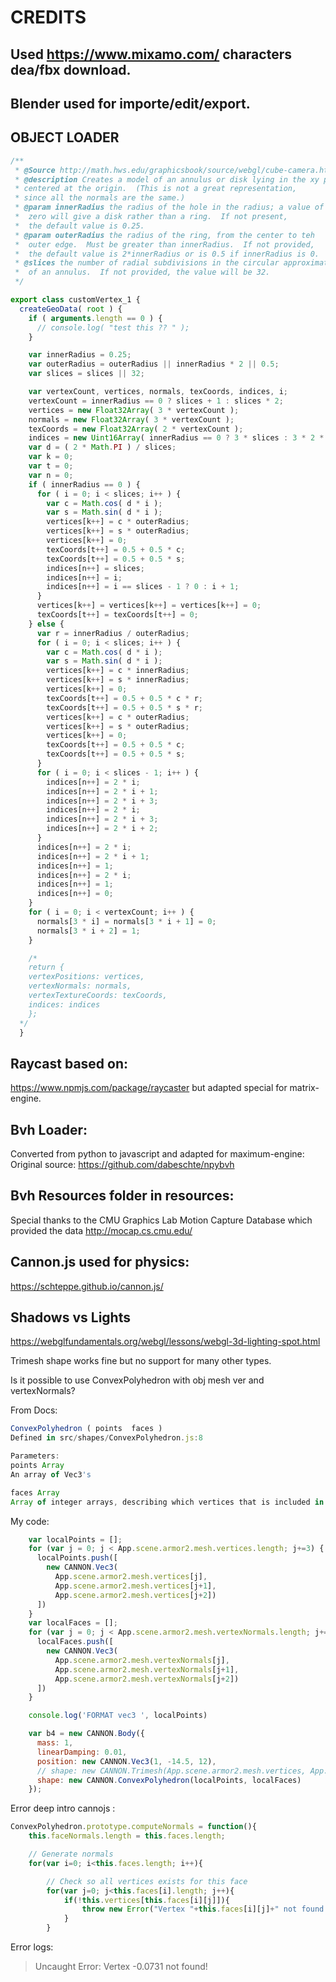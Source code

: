 
# CREDITS

## Used https://www.mixamo.com/ characters dea/fbx download.

## Blender used for importe/edit/export.

## OBJECT LOADER
```js
/**
 * @Source http://math.hws.edu/graphicsbook/source/webgl/cube-camera.html
 * @description Creates a model of an annulus or disk lying in the xy plane,
 * centered at the origin.  (This is not a great representation,
 * since all the normals are the same.)
 * @param innerRadius the radius of the hole in the radius; a value of
 *  zero will give a disk rather than a ring.  If not present,
 *  the default value is 0.25.
 * @param outerRadius the radius of the ring, from the center to teh
 *  outer edge.  Must be greater than innerRadius.  If not provided,
 *  the default value is 2*innerRadius or is 0.5 if innerRadius is 0.
 * @slices the number of radial subdivisions in the circular approximation
 *  of an annulus.  If not provided, the value will be 32.
 */

export class customVertex_1 {
  createGeoData( root ) {
    if ( arguments.length == 0 ) {
      // console.log( "test this ?? " );
    }

    var innerRadius = 0.25;
    var outerRadius = outerRadius || innerRadius * 2 || 0.5;
    var slices = slices || 32;

    var vertexCount, vertices, normals, texCoords, indices, i;
    vertexCount = innerRadius == 0 ? slices + 1 : slices * 2;
    vertices = new Float32Array( 3 * vertexCount );
    normals = new Float32Array( 3 * vertexCount );
    texCoords = new Float32Array( 2 * vertexCount );
    indices = new Uint16Array( innerRadius == 0 ? 3 * slices : 3 * 2 * slices );
    var d = ( 2 * Math.PI ) / slices;
    var k = 0;
    var t = 0;
    var n = 0;
    if ( innerRadius == 0 ) {
      for ( i = 0; i < slices; i++ ) {
        var c = Math.cos( d * i );
        var s = Math.sin( d * i );
        vertices[k++] = c * outerRadius;
        vertices[k++] = s * outerRadius;
        vertices[k++] = 0;
        texCoords[t++] = 0.5 + 0.5 * c;
        texCoords[t++] = 0.5 + 0.5 * s;
        indices[n++] = slices;
        indices[n++] = i;
        indices[n++] = i == slices - 1 ? 0 : i + 1;
      }
      vertices[k++] = vertices[k++] = vertices[k++] = 0;
      texCoords[t++] = texCoords[t++] = 0;
    } else {
      var r = innerRadius / outerRadius;
      for ( i = 0; i < slices; i++ ) {
        var c = Math.cos( d * i );
        var s = Math.sin( d * i );
        vertices[k++] = c * innerRadius;
        vertices[k++] = s * innerRadius;
        vertices[k++] = 0;
        texCoords[t++] = 0.5 + 0.5 * c * r;
        texCoords[t++] = 0.5 + 0.5 * s * r;
        vertices[k++] = c * outerRadius;
        vertices[k++] = s * outerRadius;
        vertices[k++] = 0;
        texCoords[t++] = 0.5 + 0.5 * c;
        texCoords[t++] = 0.5 + 0.5 * s;
      }
      for ( i = 0; i < slices - 1; i++ ) {
        indices[n++] = 2 * i;
        indices[n++] = 2 * i + 1;
        indices[n++] = 2 * i + 3;
        indices[n++] = 2 * i;
        indices[n++] = 2 * i + 3;
        indices[n++] = 2 * i + 2;
      }
      indices[n++] = 2 * i;
      indices[n++] = 2 * i + 1;
      indices[n++] = 1;
      indices[n++] = 2 * i;
      indices[n++] = 1;
      indices[n++] = 0;
    }
    for ( i = 0; i < vertexCount; i++ ) {
      normals[3 * i] = normals[3 * i + 1] = 0;
      normals[3 * i + 2] = 1;
    }

    /*
    return {
    vertexPositions: vertices,
    vertexNormals: normals,
    vertexTextureCoords: texCoords,
    indices: indices
    };
  */
  }

```

## Raycast based on:
https://www.npmjs.com/package/raycaster
but adapted special for matrix-engine.

## Bvh Loader:
Converted from python to javascript and adapted for maximum-engine:
Original source: https://github.com/dabeschte/npybvh

## Bvh Resources folder in resources:
Special thanks to the CMU Graphics Lab Motion Capture Database which provided the data http://mocap.cs.cmu.edu/

## Cannon.js used for physics:
https://schteppe.github.io/cannon.js/

## Shadows vs Lights
https://webglfundamentals.org/webgl/lessons/webgl-3d-lighting-spot.html


Trimesh shape works fine but no support for many other types.

Is it possible to use ConvexPolyhedron with obj mesh ver and vertexNormals?

From Docs:
```js
ConvexPolyhedron ( points  faces )
Defined in src/shapes/ConvexPolyhedron.js:8

Parameters:
points Array
An array of Vec3's

faces Array
Array of integer arrays, describing which vertices that is included in each face.
```


My code:

```js
    var localPoints = [];
    for (var j = 0; j < App.scene.armor2.mesh.vertices.length; j+=3) {
      localPoints.push([
        new CANNON.Vec3(
          App.scene.armor2.mesh.vertices[j],
          App.scene.armor2.mesh.vertices[j+1],
          App.scene.armor2.mesh.vertices[j+2])
      ])
    }
    var localFaces = [];
    for (var j = 0; j < App.scene.armor2.mesh.vertexNormals.length; j+=3) {
      localFaces.push([
        new CANNON.Vec3(
          App.scene.armor2.mesh.vertexNormals[j],
          App.scene.armor2.mesh.vertexNormals[j+1],
          App.scene.armor2.mesh.vertexNormals[j+2])
      ])
    }

    console.log('FORMAT vec3 ', localPoints)

    var b4 = new CANNON.Body({
      mass: 1,
      linearDamping: 0.01,
      position: new CANNON.Vec3(1, -14.5, 12),
      // shape: new CANNON.Trimesh(App.scene.armor2.mesh.vertices, App.scene.armor2.mesh.indices)
      shape: new CANNON.ConvexPolyhedron(localPoints, localFaces)
    });

```


Error deep intro cannojs :

```js
ConvexPolyhedron.prototype.computeNormals = function(){
    this.faceNormals.length = this.faces.length;

    // Generate normals
    for(var i=0; i<this.faces.length; i++){

        // Check so all vertices exists for this face
        for(var j=0; j<this.faces[i].length; j++){
            if(!this.vertices[this.faces[i][j]]){
                throw new Error("Vertex "+this.faces[i][j]+" not found!");
            }
        }
```

Error logs:

> Uncaught Error: Vertex -0.0731 not found!
